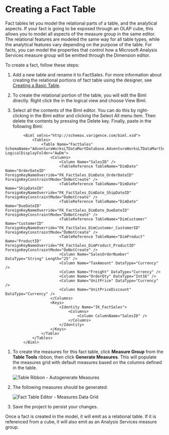 # Creating a Fact Table

Fact tables let you model the relational parts of a table, and the analytical aspects. If your fact is going to be exposed through an OLAP cube, this allows you to model all aspects of the measure group in the same editor. The relational features are modeled the same way for all table types, while the analytical features vary depending on the purpose of the table. For facts, you can model the properties that control how a Microsoft Analysis Services measure group will be emitted through the Dimension editor.

To create a fact, follow these steps:

1. Add a new table and rename it to FactSales. For more information about creating the relational portions of fact table using the designer, see [Creating a Basic Table](creating-a-basic-table.md).

2. To create the relational portion of the table, you will edit the Biml directly. Right click the in the logical view and choose View Biml.

3. Select all the contents of the Biml editor. You can do this by right-clicking in the Biml editor and clicking the Select All menu item. Then delete the contents by pressing the Delete key. Finally, paste in the following Biml:

```biml
        <Biml xmlns="http://schemas.varigence.com/biml.xsd">
            <Tables>
                <Table Name="FactSales" SchemaName="AdventureWorksLTDataMartDatabase.AdventureWorksLTDataMartSchema" LogicalDisplayFolder="AwDm">
                    <Columns>
                        <Column Name="SalesID" />
                        <TableReference TableName="DimDate" Name="OrderDateID" ForeignKeyNameOverride="FK_FactSales_DimDate_OrderDateID" ForeignKeyConstraintMode="DoNotCreate" />
                        <TableReference TableName="DimDate" Name="ShipDateID" ForeignKeyNameOverride="FK_FactSales_DimDate_ShipDateID" ForeignKeyConstraintMode="DoNotCreate" />
                        <TableReference TableName="DimDate" Name="DueDateID" ForeignKeyNameOverride="FK_FactSales_DimDate_DueDateID" ForeignKeyConstraintMode="DoNotCreate" />
                        <TableReference TableName="DimCustomer" Name="CustomerID" ForeignKeyNameOverride="FK_FactSales_DimCustomer_CustomerID" ForeignKeyConstraintMode="DoNotCreate" />
                        <TableReference TableName="DimProduct" Name="ProductID" ForeignKeyNameOverride="FK_FactSales_DimProduct_ProductID" ForeignKeyConstraintMode="DoNotCreate" />
                        <Column Name="SalesOrderNumber" DataType="String" Length="25" />
                        <Column Name="TaxAmount" DataType="Currency" />
                        <Column Name="Freight" DataType="Currency" />
                        <Column Name="OrderQty" DataType="Int16" />
                        <Column Name="UnitPrice" DataType="Currency" />
                        <Column Name="UnitPriceDiscount" DataType="Currency" />
                    </Columns>
                    <Keys>
                        <Identity Name="IK_FactSales">
                            <Columns>
                                <Column ColumnName="SalesID" />
                            </Columns>
                        </Identity>
                    </Keys>
                </Table>
            </Tables>
        </Biml>
```

1. To create the measures for this fact table, click **Measure Group** from the **Table Tools** ribbon, then click **Generate Measures**. This will populate the measures grid with default measures based on the columns defined in the table.

    ![Table Ribbon - Autogenerate Measures](https://varigencecom.blob.core.windows.net/images-mistdocumentation/010_Step06.gif)

1. The following measures should be generated:

    ![Fact Table Editor - Measures Data Grid](https://varigencecom.blob.core.windows.net/images-mistdocumentation/010_Step07.png)

1. Save the project to persist your changes.

Once a fact is created in the model, it will emit as a relational table. If it is referenced from a cube, it will also emit as an Analysis Services measure group.
